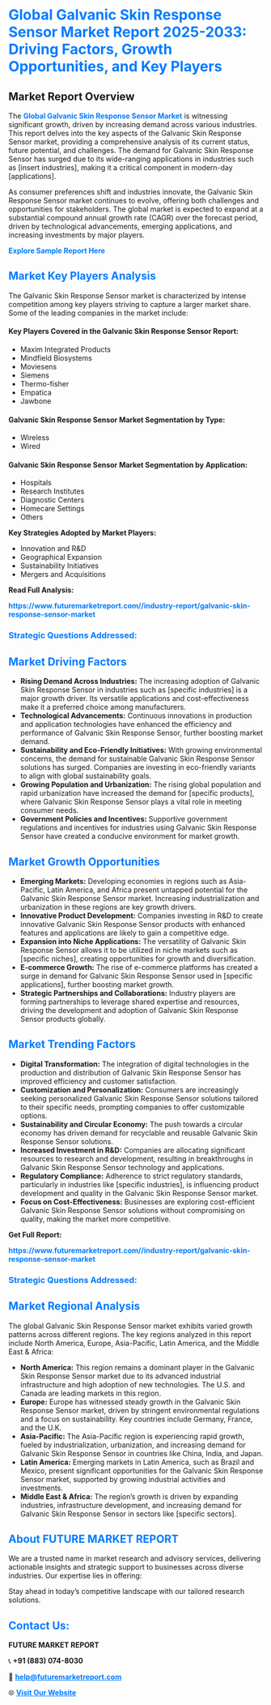 <h1 style="color: #007BFF;">Global Galvanic Skin Response Sensor Market Report 2025-2033: Driving Factors, Growth Opportunities, and Key Players</h1>

<section id="overview">
<h2>Market Report Overview</h2>
<p>The <a href="https://www.futuremarketreport.com//industry-report/galvanic-skin-response-sensor-market" style="color: #007BFF; text-decoration: none;"><strong>Global Galvanic Skin Response Sensor Market</strong></a> is witnessing significant growth, driven by increasing demand across various industries. This report delves into the key aspects of the Galvanic Skin Response Sensor market, providing a comprehensive analysis of its current status, future potential, and challenges. The demand for Galvanic Skin Response Sensor has surged due to its wide-ranging applications in industries such as [insert industries], making it a critical component in modern-day [applications].</p>
<p>As consumer preferences shift and industries innovate, the Galvanic Skin Response Sensor market continues to evolve, offering both challenges and opportunities for stakeholders. The global market is expected to expand at a substantial compound annual growth rate (CAGR) over the forecast period, driven by technological advancements, emerging applications, and increasing investments by major players.</p>
</section>

<section id="overview">
<p><a href="https://www.futuremarketreport.com//request-sample/reportId=61708" style="color: #007BFF; text-decoration: none;"><strong>Explore Sample Report Here</strong></a></p>
</section>

<section id="key-players">
<h2 style="color: #007BFF;">Market Key Players Analysis</h2>
<p>The Galvanic Skin Response Sensor market is characterized by intense competition among key players striving to capture a larger market share. Some of the leading companies in the market include:</p>
<h4>Key Players Covered in the Galvanic Skin Response Sensor Report:</h4>
<ul><li>Maxim Integrated Products</li><li>Mindfield Biosystems</li><li>Moviesens</li><li>Siemens</li><li>Thermo-fisher</li><li>Empatica</li><li>Jawbone</li></ul>
<h4>Galvanic Skin Response Sensor Market Segmentation by Type:</h4>
<ul><li>Wireless</li><li>Wired</li></ul>

<h4>Galvanic Skin Response Sensor Market Segmentation by Application:</h4>
<ul><li>Hospitals</li><li>Research Institutes</li><li>Diagnostic Centers</li><li>Homecare Settings</li><li>Others</li></ul>
<p><strong>Key Strategies Adopted by Market Players:</strong></p>
<ul>
<li>Innovation and R&D</li>
<li>Geographical Expansion</li>
<li>Sustainability Initiatives</li>
<li>Mergers and Acquisitions</li>
</ul>
</section>

<section>
<p><strong>Read Full Analysis: </strong></p><a href="https://www.futuremarketreport.com//industry-report/galvanic-skin-response-sensor-market" style="color: #007BFF; text-decoration: none;"><strong>https://www.futuremarketreport.com//industry-report/galvanic-skin-response-sensor-market</strong></a>
<h3 style="color: #007BFF;">Strategic Questions Addressed:</h3>
</section>

<section id="driving-factors">
<h2 style="color: #007BFF;">Market Driving Factors</h2>
<ul>
<li><strong>Rising Demand Across Industries:</strong> The increasing adoption of Galvanic Skin Response Sensor in industries such as [specific industries] is a major growth driver. Its versatile applications and cost-effectiveness make it a preferred choice among manufacturers.</li>
<li><strong>Technological Advancements:</strong> Continuous innovations in production and application technologies have enhanced the efficiency and performance of Galvanic Skin Response Sensor, further boosting market demand.</li>
<li><strong>Sustainability and Eco-Friendly Initiatives:</strong> With growing environmental concerns, the demand for sustainable Galvanic Skin Response Sensor solutions has surged. Companies are investing in eco-friendly variants to align with global sustainability goals.</li>
<li><strong>Growing Population and Urbanization:</strong> The rising global population and rapid urbanization have increased the demand for [specific products], where Galvanic Skin Response Sensor plays a vital role in meeting consumer needs.</li>
<li><strong>Government Policies and Incentives:</strong> Supportive government regulations and incentives for industries using Galvanic Skin Response Sensor have created a conducive environment for market growth.</li>
</ul>
</section>

<section id="growth-opportunities">
<h2 style="color: #007BFF;">Market Growth Opportunities</h2>
<ul>
<li><strong>Emerging Markets:</strong> Developing economies in regions such as Asia-Pacific, Latin America, and Africa present untapped potential for the Galvanic Skin Response Sensor market. Increasing industrialization and urbanization in these regions are key growth drivers.</li>
<li><strong>Innovative Product Development:</strong> Companies investing in R&D to create innovative Galvanic Skin Response Sensor products with enhanced features and applications are likely to gain a competitive edge.</li>
<li><strong>Expansion into Niche Applications:</strong> The versatility of Galvanic Skin Response Sensor allows it to be utilized in niche markets such as [specific niches], creating opportunities for growth and diversification.</li>
<li><strong>E-commerce Growth:</strong> The rise of e-commerce platforms has created a surge in demand for Galvanic Skin Response Sensor used in [specific applications], further boosting market growth.</li>
<li><strong>Strategic Partnerships and Collaborations:</strong> Industry players are forming partnerships to leverage shared expertise and resources, driving the development and adoption of Galvanic Skin Response Sensor products globally.</li>
</ul>
</section>

<section id="trending-factors">
<h2 style="color: #007BFF;">Market Trending Factors</h2>
<ul>
<li><strong>Digital Transformation:</strong> The integration of digital technologies in the production and distribution of Galvanic Skin Response Sensor has improved efficiency and customer satisfaction.</li>
<li><strong>Customization and Personalization:</strong> Consumers are increasingly seeking personalized Galvanic Skin Response Sensor solutions tailored to their specific needs, prompting companies to offer customizable options.</li>
<li><strong>Sustainability and Circular Economy:</strong> The push towards a circular economy has driven demand for recyclable and reusable Galvanic Skin Response Sensor solutions.</li>
<li><strong>Increased Investment in R&D:</strong> Companies are allocating significant resources to research and development, resulting in breakthroughs in Galvanic Skin Response Sensor technology and applications.</li>
<li><strong>Regulatory Compliance:</strong> Adherence to strict regulatory standards, particularly in industries like [specific industries], is influencing product development and quality in the Galvanic Skin Response Sensor market.</li>
<li><strong>Focus on Cost-Effectiveness:</strong> Businesses are exploring cost-efficient Galvanic Skin Response Sensor solutions without compromising on quality, making the market more competitive.</li>
</ul>
</section>

<section>
<p><strong>Get Full Report: </strong></p><a href="https://www.futuremarketreport.com//industry-report/galvanic-skin-response-sensor-market" style="color: #007BFF; text-decoration: none;"><strong>https://www.futuremarketreport.com//industry-report/galvanic-skin-response-sensor-market</strong></a>
<h3 style="color: #007BFF;">Strategic Questions Addressed:</h3>
</section>


<section id="regional-analysis">
<h2 style="color: #007BFF;">Market Regional Analysis</h2>
<p>The global Galvanic Skin Response Sensor market exhibits varied growth patterns across different regions. The key regions analyzed in this report include North America, Europe, Asia-Pacific, Latin America, and the Middle East & Africa:</p>
<ul>
<li><strong>North America:</strong> This region remains a dominant player in the Galvanic Skin Response Sensor market due to its advanced industrial infrastructure and high adoption of new technologies. The U.S. and Canada are leading markets in this region.</li>
<li><strong>Europe:</strong> Europe has witnessed steady growth in the Galvanic Skin Response Sensor market, driven by stringent environmental regulations and a focus on sustainability. Key countries include Germany, France, and the U.K.</li>
<li><strong>Asia-Pacific:</strong> The Asia-Pacific region is experiencing rapid growth, fueled by industrialization, urbanization, and increasing demand for Galvanic Skin Response Sensor in countries like China, India, and Japan.</li>
<li><strong>Latin America:</strong> Emerging markets in Latin America, such as Brazil and Mexico, present significant opportunities for the Galvanic Skin Response Sensor market, supported by growing industrial activities and investments.</li>
<li><strong>Middle East & Africa:</strong> The region’s growth is driven by expanding industries, infrastructure development, and increasing demand for Galvanic Skin Response Sensor in sectors like [specific sectors].</li>
</ul>
</section>

<footer>
<h2 style="color: #007BFF;">About FUTURE MARKET REPORT</h2>
<p>We are a trusted name in market research and advisory services, delivering actionable insights and strategic support to businesses across diverse industries. Our expertise lies in offering:</p>

<p>Stay ahead in today’s competitive landscape with our tailored research solutions.</p>

<h2 style="color: #007BFF;">Contact Us:</h2>
<p><strong>FUTURE MARKET REPORT</strong></p>
<p>📞 <strong>+91 (883) 074-8030</strong></p>
<p>📧 <strong><a href="mailto:help@futuremarketreport.com" style="color: #007BFF;">help@futuremarketreport.com</a></strong></p>
<p>🌐 <strong><a href="https://www.futuremarketreport.com/" style="color: #007BFF;">Visit Our Website</a></strong></p>
</footer>
